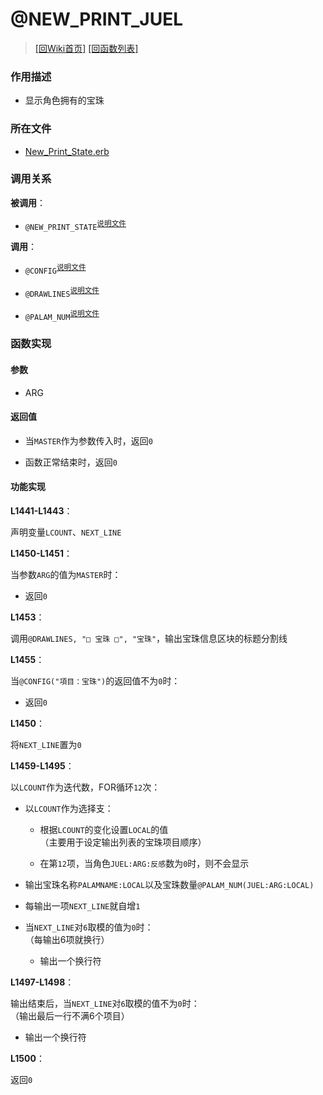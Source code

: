 ﻿# @NEW_PRINT_JUEL

> [\[回Wiki首页\]](/Wiki) [\[回函数列表\]](/Wiki/erasqn_wiki/function/README.md)

### 作用描述

+ 显示角色拥有的宝珠

### 所在文件

+ [New_Print_State.erb](/ERB/SHOP/New_Print_State.erb#L1440-L1500)

### 调用关系

**被调用**：

+ `@NEW_PRINT_STATE`<sup>[说明文件](/Wiki/erasqn_wiki/function/n/new_print_state.md)</sup>

**调用**：

+ `@CONFIG`<sup>[说明文件](/Wiki/erasqn_wiki/function/c/config.md)</sup>

+ `@DRAWLINES`<sup>[说明文件](/Wiki/erasqn_wiki/function/d/drawlines.md)</sup>

+ `@PALAM_NUM`<sup>[说明文件](/Wiki/erasqn_wiki/function/p/palam_num.md)</sup>

### 函数实现

#### 参数

+ ARG

#### 返回值

+ 当`MASTER`作为参数传入时，返回`0`

+ 函数正常结束时，返回`0`

#### 功能实现

**L1441-L1443**：

声明变量`LCOUNT`、`NEXT_LINE`

**L1450-L1451**：

当参数`ARG`的值为`MASTER`时：

  + 返回`0`

**L1453**：

调用`@DRAWLINES, "□ 宝珠 □", "宝珠"`，输出宝珠信息区块的标题分割线

**L1455**：

当`@CONFIG("項目：宝珠")`的返回值不为`0`时：

  + 返回`0`

**L1450**：

将`NEXT_LINE`置为`0`

**L1459-L1495**：

以`LCOUNT`作为迭代数，FOR循环`12`次：

  + 以`LCOUNT`作为选择支：

    + 根据`LCOUNT`的变化设置`LOCAL`的值<br/>（主要用于设定输出列表的宝珠项目顺序）

    + 在第`12`项，当角色`JUEL:ARG:反感`数为`0`时，则不会显示

  + 输出宝珠名称`PALAMNAME:LOCAL`以及宝珠数量`@PALAM_NUM(JUEL:ARG:LOCAL)`

  + 每输出一项`NEXT_LINE`就自增`1`

  + 当`NEXT_LINE`对`6`取模的值为`0`时：<br/>（每输出6项就换行）

    + 输出一个换行符

**L1497-L1498**：

输出结束后，当`NEXT_LINE`对`6`取模的值不为`0`时：<br/>（输出最后一行不满6个项目）

  + 输出一个换行符

**L1500**：

返回`0`
